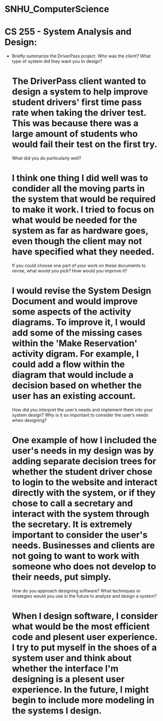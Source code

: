 # SNHU_ComputerScience

# CS 255 - System Analysis and Design:
  - Briefly summarize the DriverPass project. Who was the client? What type of system did they want you to design?
    
    # The DriverPass client wanted to design a system to help improve student drivers' first time pass rate when taking the driver test. This was because there was a large amount of students who would fail their test on the first try. 
    
    What did you do particularly well?
    
    # I think one thing I did well was to condider all the moving parts in the system that would be required to make it work. I tried to focus on what would be needed for the system as far as hardware goes, even though the client may not have specified what they needed. 
    
    If you could choose one part of your work on these documents to revise, what would you pick? How would you improve it?
    
    # I would revise the System Design Document and would improve some aspects of the activity diagrams. To improve it, I would add some of the missing cases within the 'Make Reservation' activity digram. For example, I could add a flow within the diagram that would include a decision based on whether the user has an existing account.
    
    How did you interpret the user’s needs and implement them into your system design? Why is it so important to consider the user’s needs when designing?
    
    # One example of how I included the user's needs in my design was by adding separate decision trees for whether the student driver chose to login to the website and interact directly with the system, or if they chose to call a secretary and interact with the system through the secretary. It is extremely important to consider the user's needs. Businesses and clients are not going to want to work with someone who does not develop to their needs, put simply.
    
    How do you approach designing software? What techniques or strategies would you use in the future to analyze and design a system?

    # When I design software, I consider what would be the most efficient code and plesent user experience. I try to put myself in the shoes of a system user and think about whether the interface I'm designing is a plesent user experience. In the future, I might begin to include more modeling in the systems I design.
